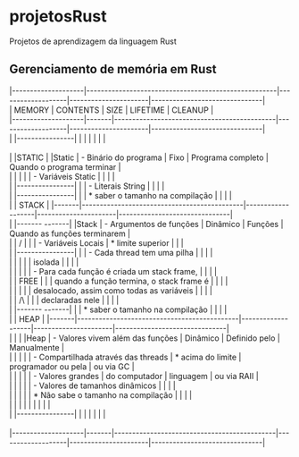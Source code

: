 # projetosRust
Projetos de aprendizagem da linguagem Rust

## Gerenciamento de memória em Rust
 |--------------------|-----------------------------------------------------|-------------------|----------------------|-------------------------------|<br>
 | MEMORY             | CONTENTS                                            | SIZE              | LIFETIME             | CLEANUP                       |<br>
 |--------------------|-------|---------------------------------------------|-------------------|----------------------|-------------------------------|<br>
 | |----------------| |       |                                             |                   |                      |                               |<br>  
 | |STATIC          | |Static | - Binário do programa                       | Fixo              | Programa completo    | Quando o programa terminar    |<br>
 | |                | |       | - Variáveis Static                          |                   |                      |                               |<br>
 | |----------------| |       | - Literais String                           |                   |                      |                               |<br>
 | |----------------| |       | * saber o tamanho na compilação             |                   |                      |                               |<br>
 | | STACK          | |-------|---------------------------------------------|-------------------|----------------------|-------------------------------|<br>
 | |-------  -------| |Stack  | - Argumentos de funções                     | Dinâmico          | Funções              | Quando as funções terminarem  |<br>
 | |       \/       | |       | - Variáveis Locais                          | * limite superior |                      |                               |<br>
 | |----------------| |       | - Cada thread tem uma pilha                 |                   |                      |                               |<br>
 | |                | |       |   isolada                                   |                   |                      |                               |<br>
 | |                | |       | - Para cada função é criada um stack frame, |                   |                      |                               |<br>
 | |  FREE          | |       |   quando a função termina, o stack frame é  |                   |                      |                               |<br>
 | |                | |       |   desalocado, assim como todas as variáveis |                   |                      |                               |<br>
 | |       /\       | |       |   declaradas nele                           |                   |                      |                               |<br>
 | |-------  -------| |       | * saber o tamanho na compilação             |                   |                      |                               |<br>
 | | HEAP           | |-------|---------------------------------------------|-------------------|----------------------|-------------------------------|<br>
 | |                | |Heap   | - Valores vivem além das funções            | Dinâmico          | Definido pelo        | Manualmente                   |<br>
 | |                | |       | - Compartilhada através das threads         | * acima do limite | programador ou pela  | ou via GC                     |<br>
 | |                | |       | - Valores grandes                           |   do computador   | linguagem            | ou via RAII                   |<br>
 | |                | |       | - Valores de tamanhos dinâmicos             |                   |                      |                               |<br>
 | |                | |       | * Não sabe o tamanho na compilação          |                   |                      |                               |<br>
 | |                | |       |                                             |                   |                      |                               |<br>
 | |----------------| |       |                                             |                   |                      |                               |<br>  
 |--------------------|-------|---------------------------------------------|-------------------|----------------------|-------------------------------|<br>
